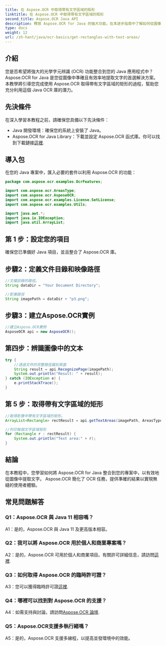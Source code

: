 ```yaml
---
title: 在 Aspose.OCR 中取得帶有文字區域的矩形
linktitle: 在 Aspose.OCR 中取得帶有文字區域的矩形
second_title: Aspose.OCR Java API
description: 釋放 Aspose.OCR for Java 的強大功能。在本逐步指南中了解如何從圖像中無縫提取文字。立即下載以進行高效率的文字辨識。
type: docs
weight: 12
url: /zh-hant/java/ocr-basics/get-rectangles-with-text-areas/
---
```

## 介紹

您是否希望將強大的光學字元辨識 (OCR) 功能整合到您的 Java 應用程式中？ Aspose.OCR for Java 是您從圖像中準確且有效率地提取文字的首選解決方案。本教學將引導您完成使用 Aspose.OCR 取得帶有文字區域的矩形的過程，幫助您充分利用這個 Java OCR 庫的潛力。

## 先決條件

在深入學習本教程之前，請確保您具備以下先決條件：

- Java 開發環境：確保您的系統上安裝了 Java。
-  Aspose.OCR for Java Library：下載並設定 Aspose.OCR 函式庫。你可以找到下載鏈接[這裡](https://releases.aspose.com/ocr/java/).

## 導入包

在您的 Java 專案中，匯入必要的套件以利用 Aspose.OCR 的功能：

```java
package com.aspose.ocr.examples.OcrFeatures;

import com.aspose.ocr.AreasType;
import com.aspose.ocr.AsposeOCR;
import com.aspose.ocr.examples.License.SetLicense;
import com.aspose.ocr.examples.Utils;

import java.awt.*;
import java.io.IOException;
import java.util.ArrayList;
```

## 第 1 步：設定您的項目

確保您已準備好 Java 項目，並且整合了 Aspose.OCR 庫。

## 步驟2：定義文件目錄和映像路徑

```java
//文檔目錄的路徑。
String dataDir = "Your Document Directory";

//影像路徑
String imagePath = dataDir + "p3.png";
```

## 步驟3：建立Aspose.OCR實例

```java
//建立Aspose.OCR實例
AsposeOCR api = new AsposeOCR();
```

## 第四步：辨識圖像中的文本

```java
try {
    //透過文件的完整路徑識別頁面
    String result = api.RecognizePage(imagePath);
    System.out.println("Result: " + result);
} catch (IOException e) {
    e.printStackTrace();
}
```

## 第 5 步：取得帶有文字區域的矩形

```java
//取得影像中帶有文字區域的矩形。
ArrayList<Rectangle> rectResult = api.getTextAreas(imagePath, AreasType.PARAGRAPHS, true);

//列印每個文字區域矩形
for (Rectangle r : rectResult) {
    System.out.println("Text area:" + r);
}
```

## 結論

在本教程中，您學習如何將 Aspose.OCR for Java 整合到您的專案中，以有效地從圖像中提取文字。 Aspose.OCR 簡化了 OCR 任務，提供準確的結果以實現無縫的使用者體驗。

## 常見問題解答

### Q1：Aspose.OCR 與 Java 11 相容嗎？

A1：是的，Aspose.OCR 與 Java 11 及更高版本相容。

### Q2：我可以將 Aspose.OCR 用於個人和商業專案嗎？

 A2：是的，Aspose.OCR 可用於個人和商業項目。有關許可詳細信息，請訪問[這裡](https://purchase.aspose.com/buy).

### Q3：如何取得 Aspose.OCR 的臨時許可證？

 A3：您可以獲得臨時許可證[這裡](https://purchase.aspose.com/temporary-license/).

### Q4：哪裡可以找到對 Aspose.OCR 的支援？

A4：如需支持與討論，請訪問[Aspose.OCR 論壇](https://forum.aspose.com/c/ocr/16).

### Q5：Aspose.OCR支援多執行緒嗎？

A5：是的，Aspose.OCR 支援多線程，以提高並發環境中的效能。
